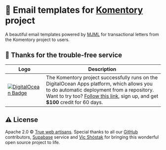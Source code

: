 # 📨 Email templates for [Komentory](https://komentory.com) project

A beautiful email templates powered by [MJML](https://github.com/mjmlio/mjml) for transactional letters from the Komentory project to users.

## 🥇 Thanks for the trouble-free service

| Logo                                                                                                                                                                                                                       | Description                                                                                                                                                                                                                                                  |
| -------------------------------------------------------------------------------------------------------------------------------------------------------------------------------------------------------------------------- | ------------------------------------------------------------------------------------------------------------------------------------------------------------------------------------------------------------------------------------------------------------ |
| [![DigitalOcean Badge](https://web-platforms.sfo2.digitaloceanspaces.com/WWW/Badge%203.svg)](https://www.digitalocean.com/?refcode=b41859fa9b6e&utm_campaign=Referral_Invite&utm_medium=Referral_Program&utm_source=badge) | The Komentory project successfully runs on the DigitalOcean Apps platform, which allows you to do automatic deployment from a repository. Want to try too? [Follow this link](https://m.do.co/c/b41859fa9b6e), sign up, and get **$100** credit for 60 days. |

## ⚠️ License

Apache 2.0 &copy; [True web artisans](https://1wa.co/). Special thanks to all our [GitHub](https://github.com/Komentory) contributors, [Supabase](https://supabase.io) service and [Vic Shóstak](https://shostak.dev) for bringing this wonderful open source project to life.
